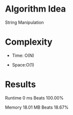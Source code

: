 # Algorithm Idea

String Manipulation

# Complexity

- Time: O(N)

- Space:O(1)

# Results

Runtime
0
ms
Beats
100.00%

Memory
18.01
MB
Beats
18.67%
